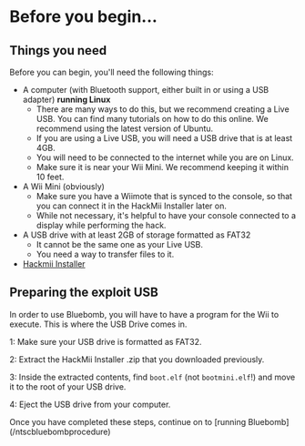# Before you begin...

## Things you need
Before you can begin, you'll need the following things:
- A computer (with Bluetooth support, either built in or using a USB adapter) **running Linux**
	- There are many ways to do this, but we recommend creating a Live USB. You can find many tutorials on how to do this online. We recommend using the latest version of Ubuntu.
	- If you are using a Live USB, you will need a USB drive that is at least 4GB.
	- You will need to be connected to the internet while you are on Linux.
	- Make sure it is near your Wii Mini. We recommend keeping it within 10 feet.
- A Wii Mini (obviously)
	- Make sure you have a Wiimote that is synced to the console, so that you can connect it in the HackMii Installer later on.
	- While not necessary, it's helpful to have your console connected to a display while performing the hack.
- A USB drive with at least 2GB of storage formatted as FAT32
	- It cannot be the same one as your Live USB.
	- You need a way to transfer files to it.
- [Hackmii Installer](https://bootmii.org/get.php?file=hackmii_installer_v1.2.zip&key=dd0bc4734a5c547ca9f9ee57645a66f47f3f97a0)

## Preparing the exploit USB
In order to use Bluebomb, you will have to have a program for the Wii to execute. This is where the USB Drive comes in.

1: Make sure your USB drive is formatted as FAT32.

2: Extract the HackMii Installer .zip that you downloaded previously.

3: Inside the extracted contents, find ``boot.elf`` (not ``bootmini.elf``!) and move it to the root of your USB drive.

4: Eject the USB drive from your computer.
<p> </p>
Once you have completed these steps, continue on to [running Bluebomb](/ntscbluebombprocedure)